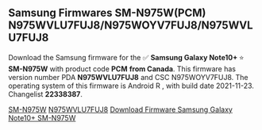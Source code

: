 <h2>Samsung Firmwares SM-N975W(PCM) N975WVLU7FUJ8/N975WOYV7FUJ8/N975WVLU7FUJ8</h2>
Download the Samsung firmware for the ✅ <strong>Samsung Galaxy Note10+ </strong> ⭐ <strong>SM-N975W</strong> with product code <strong>PCM</strong> <strong> from Canada</strong>. This firmware has version number PDA <strong>N975WVLU7FUJ8</strong> and CSC N975WOYV7FUJ8. The operating system of this firmware is Android R , with build date 2021-11-23. Changelist <strong>22338387</strong>.


[SM-N975W](https://samfirm.shop/samsung/model/SM-N975W)
[N975WVLU7FUJ8](https://samfirm.shop/samsung/pda/N975WVLU7FUJ8)
[Download Firmware Samsung Galaxy Note10+ SM-N975W](https://samfirm.shop/samsung/firmware/476216)
